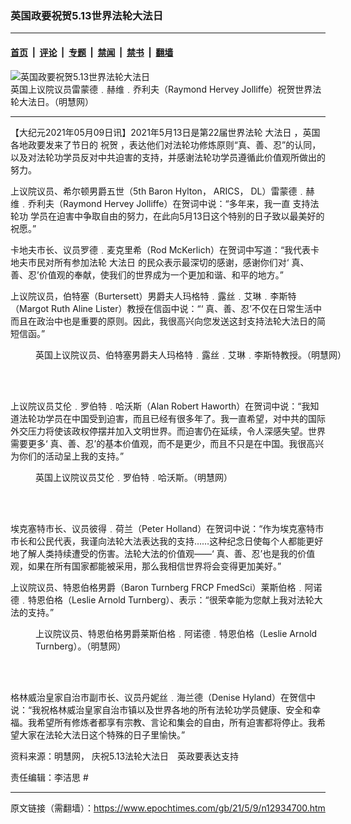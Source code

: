 ### 英国政要祝贺5.13世界法轮大法日

---

#### [首页](../../../..?n12934700) &nbsp;|&nbsp; [评论](../../../../../epoch-comment?n12934700) &nbsp;|&nbsp; [专题](../../../../../epoch-special?n12934700) &nbsp;|&nbsp; [禁闻](../../../../../epoch-news?n12934700) &nbsp;|&nbsp; [禁书](../../../../../books?n12934700) &nbsp;|&nbsp; [翻墙](https://github.com/gfw-breaker/nogfw/blob/master/README.md?n12934700)


<div><img alt="英国政要祝贺5.13世界法轮大法日" class="attachment-djy_600_400 size-djy_600_400 wp-post-image" src="https://i.epochtimes.com/assets/uploads/2021/05/id12934714-2021-5-7-uk-vip-support_01-ss.jpeg"/>
<div class="caption">
 英国上议院议员雷蒙德﹒赫维﹒乔利夫（Raymond Hervey Jolliffe）祝贺世界法轮大法日。（明慧网）
</div></div><hr/><div class="post_content" id="artbody" itemprop="articleBody">
 <!-- article content begin -->
 <p>
  【大纪元2021年05月09日讯】2021年5月13日是第22届世界法轮
  <ok href="https://www.epochtimes.com/gb/tag/%E5%A4%A7%E6%B3%95%E6%97%A5.html">
   大法日
  </ok>
  ，英国各地政要发来了节日的
  <ok href="https://www.epochtimes.com/gb/tag/%E7%A5%9D%E8%B4%BA.html">
   祝贺
  </ok>
  ，表达他们对法轮功修炼原则“真、善、忍”的认同，以及对法轮功学员反对中共迫害的支持，并感谢法轮功学员遵循此价值观所做出的努力。
 </p>
 <p>
  上议院议员、希尔顿男爵五世（5th Baron Hylton， ARICS， DL）雷蒙德﹒赫维﹒乔利夫（Raymond Hervey Jolliffe）在贺词中说：“多年来，我一直
  <ok href="https://www.epochtimes.com/gb/tag/%E6%94%AF%E6%8C%81%E6%B3%95%E8%BD%AE%E5%8A%9F.html">
   支持法轮功
  </ok>
  学员在迫害中争取自由的努力，在此向5月13日这个特别的日子致以最美好的祝愿。”
 </p>
 <p>
  卡地夫市长、议员罗德﹒麦克里希（Rod McKerlich）在贺词中写道：“我代表卡地夫市民对所有参加法轮
  <ok href="https://www.epochtimes.com/gb/tag/%E5%A4%A7%E6%B3%95%E6%97%A5.html">
   大法日
  </ok>
  的民众表示最深切的感谢，感谢你们对‘
  <span class="s1">
   <span class="Apple-converted-space">
   </span>
  </span>
  真、善、忍’价值观的奉献，使我们的世界成为一个更加和谐、和平的地方。”
 </p>
 <p>
  上议院议员，伯特塞（Burtersett）男爵夫人玛格特﹒露丝﹒艾琳﹒李斯特（Margot Ruth Aline Lister）教授在信函中说：“‘ 真、善、忍’不仅在日常生活中而且在政治中也是重要的原则。因此，我很高兴向您发送这封支持法轮大法日的简短信函。”
 </p>
 <figure aria-describedby="caption-attachment-12934728" class="wp-caption aligncenter" id="attachment_12934728" style="width: 500px">
  <ok href="https://i.epochtimes.com/assets/uploads/2021/05/id12934728-2021-5-7-uk-vip-support_02-ss.jpeg" target="_blank">
   <img alt="" class="size-full wp-image-12934728" src="https://i.epochtimes.com/assets/uploads/2021/05/id12934728-2021-5-7-uk-vip-support_02-ss.jpeg"/>
  </ok>
  <br/><figcaption class="wp-caption-text" id="caption-attachment-12934728">
   英国上议院议员、伯特塞男爵夫人玛格特﹒露丝﹒艾琳﹒李斯特教授。（明慧网）
  </figcaption><br/>
 </figure><br/>
 <p>
  上议院议员艾伦﹒罗伯特﹒哈沃斯（Alan Robert Haworth）在贺词中说：“我知道法轮功学员在中国受到迫害，而且已经有很多年了。我一直希望，对中共的国际外交压力将使该政权停摆并加入文明世界。而迫害仍在延续，令人深感失望。世界需要更多‘ 真、善、忍’的基本价值观，而不是更少，而且不只是在中国。我很高兴为你们的活动呈上我的支持。”
 </p>
 <figure aria-describedby="caption-attachment-12934744" class="wp-caption aligncenter" id="attachment_12934744" style="width: 500px">
  <ok href="https://i.epochtimes.com/assets/uploads/2021/05/id12934744-2021-5-7-uk-vip-support_03-ss.jpeg" target="_blank">
   <img alt="" class="size-full wp-image-12934744" src="https://i.epochtimes.com/assets/uploads/2021/05/id12934744-2021-5-7-uk-vip-support_03-ss.jpeg"/>
  </ok>
  <br/><figcaption class="wp-caption-text" id="caption-attachment-12934744">
   英国上议院议员艾伦﹒罗伯特﹒哈沃斯。（明慧网）
  </figcaption><br/>
 </figure><br/>
 <p>
  埃克塞特市长、议员彼得﹒荷兰（Peter Holland）在贺词中说：“作为埃克塞特市市长和公民代表，我谨向法轮大法表达我的支持……这种纪念日使每个人都能更好地了解人类持续遭受的伤害。法轮大法的价值观——‘ 真、善、忍’也是我的价值观，如果在所有国家都能被采用，那么我相信世界将会变得更加美好。”
 </p>
 <p>
  上议院议员、特恩伯格男爵（Baron Turnberg FRCP FmedSci）莱斯伯格﹒阿诺德﹒特恩伯格（Leslie Arnold Turnberg）、表示：“很荣幸能为您献上我对法轮大法的支持。”
 </p>
 <figure aria-describedby="caption-attachment-12934780" class="wp-caption aligncenter" id="attachment_12934780" style="width: 500px">
  <ok href="https://i.epochtimes.com/assets/uploads/2021/05/id12934780-2021-5-7-uk-vip-support_04-ss.jpeg" target="_blank">
   <img alt="" class="size-full wp-image-12934780" src="https://i.epochtimes.com/assets/uploads/2021/05/id12934780-2021-5-7-uk-vip-support_04-ss.jpeg"/>
  </ok>
  <br/><figcaption class="wp-caption-text" id="caption-attachment-12934780">
   上议院议员、特恩伯格男爵莱斯伯格﹒阿诺德﹒特恩伯格（Leslie Arnold Turnberg）。（明慧网）
  </figcaption><br/>
 </figure><br/>
 <p>
  格林威治皇家自治市副市长、议员丹妮丝﹒海兰德（Denise Hyland）在贺信中说：“我祝格林威治皇家自治市镇以及世界各地的所有法轮功学员健康、安全和幸福。我希望所有修炼者都享有宗教、言论和集会的自由，所有迫害都将停止。我希望大家在法轮大法日这个特殊的日子里愉快。”
 </p>
 <p>
  资料来源：明慧网，
  <ok href="http://big5.minghui.org/mh/articles/2021/5/8/%E6%85%B6%E7%A5%9D5.13%E6%B3%95%E8%BC%AA%E5%A4%A7%E6%B3%95%E6%97%A5-%E8%8B%B1%E6%94%BF%E8%A6%81%E8%A1%A8%E9%81%94%E6%94%AF%E6%8C%81-424364.html">
   庆祝5.13法轮大法日　英政要表达支持
  </ok>
 </p>
 <p>
  责任编辑：李洁思 #
 </p>
 <!-- article content end -->
 <div id="below_article_ad">
 </div>
</div>


---

原文链接（需翻墙）：https://www.epochtimes.com/gb/21/5/9/n12934700.htm
